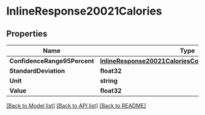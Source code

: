 # InlineResponse20021Calories

## Properties

Name | Type | Description | Notes
------------ | ------------- | ------------- | -------------
**ConfidenceRange95Percent** | [**InlineResponse20021CaloriesConfidenceRange95Percent**](inline_response_200_21_calories_confidenceRange95Percent.md) |  | 
**StandardDeviation** | **float32** |  | 
**Unit** | **string** |  | 
**Value** | **float32** |  | 

[[Back to Model list]](../README.md#documentation-for-models) [[Back to API list]](../README.md#documentation-for-api-endpoints) [[Back to README]](../README.md)


